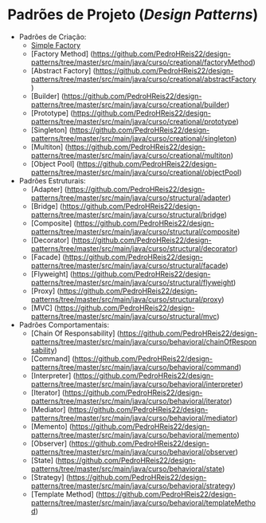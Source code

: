 # Padrões de Projeto (*Design Patterns*)

- Padrões de Criação:
  - [Simple Factory](https://github.com/PedroHReis22/design-patterns/tree/master/src/main/java/curso/creational/simpleFactory)
  - [Factory Method] (https://github.com/PedroHReis22/design-patterns/tree/master/src/main/java/curso/creational/factoryMethod)
  - [Abstract Factory] (https://github.com/PedroHReis22/design-patterns/tree/master/src/main/java/curso/creational/abstractFactory)
  - [Builder] (https://github.com/PedroHReis22/design-patterns/tree/master/src/main/java/curso/creational/builder)
  - [Prototype] (https://github.com/PedroHReis22/design-patterns/tree/master/src/main/java/curso/creational/prototype)
  - [Singleton] (https://github.com/PedroHReis22/design-patterns/tree/master/src/main/java/curso/creational/singleton)
  - [Multiton] (https://github.com/PedroHReis22/design-patterns/tree/master/src/main/java/curso/creational/multiton)
  - [Object Pool] (https://github.com/PedroHReis22/design-patterns/tree/master/src/main/java/curso/creational/objectPool)
- Padrões Estruturais:
  - [Adapter] (https://github.com/PedroHReis22/design-patterns/tree/master/src/main/java/curso/structural/adapter)
  - [Bridge] (https://github.com/PedroHReis22/design-patterns/tree/master/src/main/java/curso/structural/bridge)
  - [Composite] (https://github.com/PedroHReis22/design-patterns/tree/master/src/main/java/curso/structural/composite)
  - [Decorator] (https://github.com/PedroHReis22/design-patterns/tree/master/src/main/java/curso/structural/decorator)
  - [Facade] (https://github.com/PedroHReis22/design-patterns/tree/master/src/main/java/curso/structural/facade)
  - [Flyweight] (https://github.com/PedroHReis22/design-patterns/tree/master/src/main/java/curso/structural/flyweight)
  - [Proxy] (https://github.com/PedroHReis22/design-patterns/tree/master/src/main/java/curso/structural/proxy)
  - [MVC] (https://github.com/PedroHReis22/design-patterns/tree/master/src/main/java/curso/structural/mvc)
- Padrões Comportamentais:
  - [Chain Of Responsability] (https://github.com/PedroHReis22/design-patterns/tree/master/src/main/java/curso/behavioral/chainOfResponsability)
  - [Command] (https://github.com/PedroHReis22/design-patterns/tree/master/src/main/java/curso/behavioral/command)
  - [Interpreter] (https://github.com/PedroHReis22/design-patterns/tree/master/src/main/java/curso/behavioral/interpreter)
  - [Iterator] (https://github.com/PedroHReis22/design-patterns/tree/master/src/main/java/curso/behavioral/iterator)
  - [Mediator] (https://github.com/PedroHReis22/design-patterns/tree/master/src/main/java/curso/behavioral/mediator)
  - [Memento] (https://github.com/PedroHReis22/design-patterns/tree/master/src/main/java/curso/behavioral/memento)
  - [Observer] (https://github.com/PedroHReis22/design-patterns/tree/master/src/main/java/curso/behavioral/observer)
  - [State] (https://github.com/PedroHReis22/design-patterns/tree/master/src/main/java/curso/behavioral/state)
  - [Strategy] (https://github.com/PedroHReis22/design-patterns/tree/master/src/main/java/curso/behavioral/strategy)
  - [Template Method] (https://github.com/PedroHReis22/design-patterns/tree/master/src/main/java/curso/behavioral/templateMethod)

